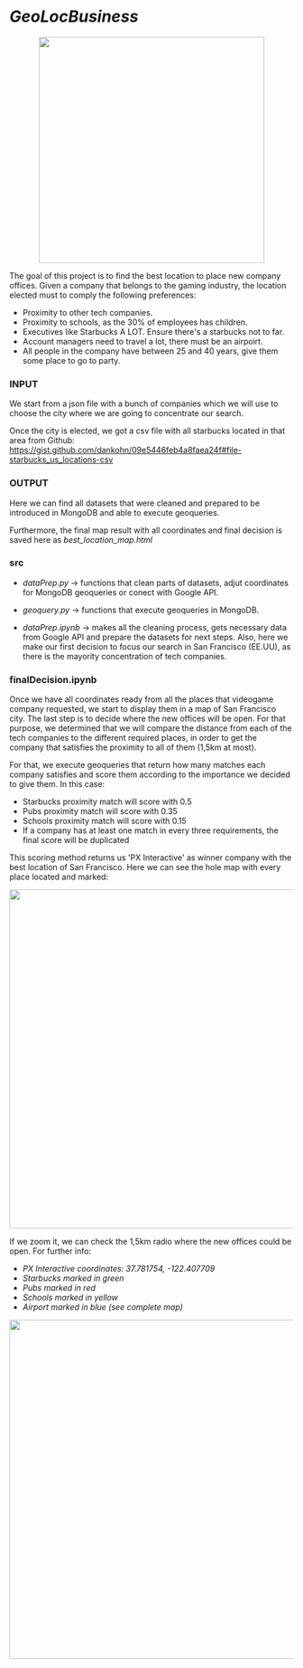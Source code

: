 # *GeoLocBusiness*

<p align="center">
    <img src="https://raw.githubusercontent.com/Shurlena/Project.3-GeoLocBusiness/master/images/front.jpg" width="400">
</p>

The goal of this project is to find the best location to place new company offices. Given a company that belongs to the gaming industry, the location elected must to comply the following preferences:

- Proximity to other tech companies.
- Proximity to schools, as the 30% of employees has children.
- Executives like Starbucks A LOT. Ensure there's a starbucks not to far.
- Account managers need to travel a lot, there must be an airpoirt.
- All people in the company have between 25 and 40 years, give them some place to go to party.

### INPUT

We start from a json file with a bunch of companies which we will use to choose the city where we are going to concentrate our search.

Once the city is elected, we got a csv file with all starbucks located in that area from Github: https://gist.github.com/dankohn/09e5446feb4a8faea24f#file-starbucks_us_locations-csv

### OUTPUT

Here we can find all datasets that were cleaned and prepared to be introduced in MongoDB and able to execute geoqueries.

Furthermore, the final map result with all coordinates and final decision is saved here as *best_location_map.html*

### src

* *dataPrep.py* -> functions that clean parts of datasets, adjut coordinates for MongoDB geoqueries or conect with Google API.

* *geoquery.py* -> functions that execute geoqueries in MongoDB.

* *dataPrep.ipynb* -> makes all the cleaning process, gets necessary data from Google API and prepare the datasets for next steps. Also, here we make our first decision to focus our search in San Francisco (EE.UU), as there is the mayority concentration of tech companies.

### finalDecision.ipynb

Once we have all coordinates ready from all the places that videogame company requested, we start to display them in a map of San Francisco city. The last step is to decide where the new offices will be open. For that purpose, we determined that we will compare the distance from each of the tech companies to the different required places, in order to get the company that satisfies the proximity to all of them (1,5km at most).

For that, we execute geoqueries that return how many matches each company satisfies and score them according to the importance we decided to give them. In this case:

- Starbucks proximity match will score with 0.5
- Pubs proximity match will score with 0.35
- Schools proximity match will score with 0.15
- If a company has at least one match in every three requirements, the final score will be duplicated

This scoring method returns us 'PX Interactive' as winner company with the best location of San Francisco. Here we can see the hole map with every place located and marked:

<p align="center">
    <img src="https://raw.githubusercontent.com/Shurlena/Project.3-GeoLocBusiness/master/images/complete_map.png" width="600">
</p>

If we zoom it, we can check the 1,5km radio where the new offices could be open. For further info:

- *PX Interactive coordinates: 37.781754, -122.407709*
- *Starbucks marked in green*
- *Pubs marked in red*
- *Schools marked in yellow*
- *Airport marked in blue (see complete map)*

<p align="center">
    <img src="https://raw.githubusercontent.com/Shurlena/Project.3-GeoLocBusiness/master/images/best_location.png" width="600">
</p>